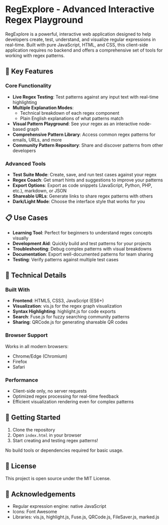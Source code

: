 # RegExplore - Advanced Interactive Regex Playground

RegExplore is a powerful, interactive web application designed to help developers create, test, understand, and visualize regular expressions in real-time. Built with pure JavaScript, HTML, and CSS, this client-side application requires no backend and offers a comprehensive set of tools for working with regex patterns.

## 🚀 Key Features

### Core Functionality
- **Live Regex Testing**: Test patterns against any input text with real-time highlighting
- **Multiple Explanation Modes**: 
  - Technical breakdown of each regex component
  - Plain English explanations of what patterns match
- **Visual Pattern Playground**: See your regex as an interactive node-based graph
- **Comprehensive Pattern Library**: Access common regex patterns for emails, URLs, and more
- **Community Pattern Repository**: Share and discover patterns from other developers

### Advanced Tools
- **Test Suite Mode**: Create, save, and run test cases against your regex
- **Regex Coach**: Get smart hints and suggestions to improve your patterns
- **Export Options**: Export as code snippets (JavaScript, Python, PHP, etc.), markdown, or JSON
- **Shareable URLs**: Generate links to share regex patterns with others
- **Dark/Light Mode**: Choose the interface style that works for you

## 📋 Use Cases

- **Learning Tool**: Perfect for beginners to understand regex concepts visually
- **Development Aid**: Quickly build and test patterns for your projects
- **Troubleshooting**: Debug complex patterns with visual breakdowns
- **Documentation**: Export well-documented patterns for team sharing
- **Testing**: Verify patterns against multiple test cases

## 🔧 Technical Details

### Built With
- **Frontend**: HTML5, CSS3, JavaScript (ES6+)
- **Visualization**: vis.js for the regex graph visualization
- **Syntax Highlighting**: highlight.js for code exports
- **Search**: Fuse.js for fuzzy searching community patterns
- **Sharing**: QRCode.js for generating shareable QR codes

### Browser Support
Works in all modern browsers:
- Chrome/Edge (Chromium)
- Firefox
- Safari

### Performance
- Client-side only, no server requests
- Optimized regex processing for real-time feedback
- Efficient visualization rendering even for complex patterns

## 🚀 Getting Started

1. Clone the repository
2. Open `index.html` in your browser
3. Start creating and testing regex patterns!

No build tools or dependencies required for basic usage.

## 📝 License

This project is open source under the MIT License.

## 🙏 Acknowledgements

- Regular expression engine: native JavaScript
- Icons: Font Awesome
- Libraries: vis.js, highlight.js, Fuse.js, QRCode.js, FileSaver.js, marked.js
